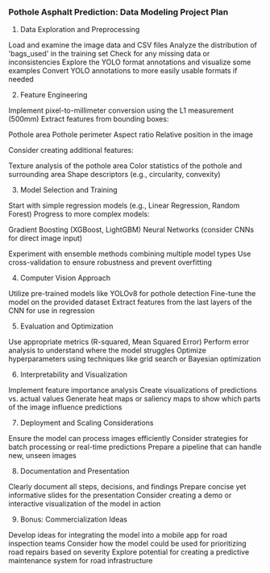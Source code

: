 ###  Pothole Asphalt Prediction: Data Modeling Project Plan

1. Data Exploration and Preprocessing

Load and examine the image data and CSV files
Analyze the distribution of 'bags_used' in the training set
Check for any missing data or inconsistencies
Explore the YOLO format annotations and visualize some examples
Convert YOLO annotations to more easily usable formats if needed

2. Feature Engineering

Implement pixel-to-millimeter conversion using the L1 measurement (500mm)
Extract features from bounding boxes:

Pothole area
Pothole perimeter
Aspect ratio
Relative position in the image


Consider creating additional features:

Texture analysis of the pothole area
Color statistics of the pothole and surrounding area
Shape descriptors (e.g., circularity, convexity)



3. Model Selection and Training

Start with simple regression models (e.g., Linear Regression, Random Forest)
Progress to more complex models:

Gradient Boosting (XGBoost, LightGBM)
Neural Networks (consider CNNs for direct image input)


Experiment with ensemble methods combining multiple model types
Use cross-validation to ensure robustness and prevent overfitting

4. Computer Vision Approach

Utilize pre-trained models like YOLOv8 for pothole detection
Fine-tune the model on the provided dataset
Extract features from the last layers of the CNN for use in regression

5. Evaluation and Optimization

Use appropriate metrics (R-squared, Mean Squared Error)
Perform error analysis to understand where the model struggles
Optimize hyperparameters using techniques like grid search or Bayesian optimization

6. Interpretability and Visualization

Implement feature importance analysis
Create visualizations of predictions vs. actual values
Generate heat maps or saliency maps to show which parts of the image influence predictions

7. Deployment and Scaling Considerations

Ensure the model can process images efficiently
Consider strategies for batch processing or real-time predictions
Prepare a pipeline that can handle new, unseen images

8. Documentation and Presentation

Clearly document all steps, decisions, and findings
Prepare concise yet informative slides for the presentation
Consider creating a demo or interactive visualization of the model in action

9. Bonus: Commercialization Ideas

Develop ideas for integrating the model into a mobile app for road inspection teams
Consider how the model could be used for prioritizing road repairs based on severity
Explore potential for creating a predictive maintenance system for road infrastructure
